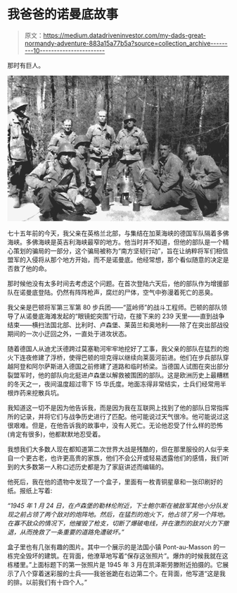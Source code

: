 # 我爸爸的诺曼底故事

> 原文：<https://medium.datadriveninvestor.com/my-dads-great-normandy-adventure-883a15a77b5a?source=collection_archive---------10----------------------->

那时有巨人。

![](img/243a4bc69967513e73e0c2dee3a599f6.png)

七十五年前的今天，我父亲在英格兰北部，与集结在加莱海峡的德国军队隔着多佛海峡。多佛海峡是英吉利海峡最窄的地方。他当时并不知道，但他的部队是一个精心策划的骗局的一部分，这个骗局被称为“南方坚韧行动”，旨在让纳粹将军们相信盟军的入侵将从那个地方开始，而不是诺曼底。他经常想，那个看似随意的决定是否救了他的命。

那时候他没有太多时间去考虑这个问题。在首次登陆六天后，他的部队作为增援部队在诺曼底登陆。仍然有阵阵枪声，腐烂的尸体，空气中弥漫着死亡的恶臭。

我父亲是巴顿将军第三军第 80 步兵团——“蓝岭师”的战斗工程师。巴顿的部队领导了从诺曼底海滩发起的“眼镜蛇突围”行动，在接下来的 239 天里——直到战争结束——横扫法国北部、比利时、卢森堡、莱茵兰和奥地利——除了在突出部战役期间的一次小迂回之外，一直处于进攻状态。

随着德国人从迪尤沃德跨过莫塞勒河牢牢地挖好了工事，我父亲的部队在猛烈的炮火下连夜修建了浮桥，使得巴顿的坦克得以继续向莱茵河前进。他们在步兵部队穿越阿登和阿尔萨斯进入德国之前修建了道路和临时桥梁。当德国人试图在突出部分裂盟军时，他的部队向北挺进卢森堡以解救被围困的部队。这是欧洲历史上最糟糕的冬天之一，夜间温度超过零下 15 华氏度。地面冻得非常结实，士兵们经常用半根炸药来挖散兵坑。

我知道这一切不是因为他告诉我，而是因为我在互联网上找到了他的部队日常指挥所的记录，并将它们与战争历史进行了匹配。他可能说过天气很冷。他可能说过这很艰难。但是，在他告诉我的故事中，没有人死亡。无论他忍受了什么样的恐怖(肯定有很多)，他都默默地忍受着。

我想我们大多数人现在都知道第二次世界大战是残酷的，但在那里服役的人似乎来自一个更古老，也许更高贵的家族，他们不会公开或轻易透露他们的感情，我们听到的大多数第一人称口述历史都是为了家庭讲述而编辑的。

他死后，我在他的遗物中发现了一个盒子，里面有一枚青铜星章和一张印刷好的纸。报纸上写着:

*“1945 年 1 月 24 日，在卢森堡的勒林伦附近，下士鲍尔斯在被敌军其他小分队发现之前占领了两个敌对的炮阵地。然后，在猛烈的炮火下，他占领了另一个阵地。在寡不敌众的情况下，他摧毁了枪支，切断了爆破电线，并在激烈的敌对火力下撤退，从而挽救了一条重要的道路免遭破坏。”*

盒子里也有几张有趣的图片。其中一个展示的是法国小镇 Pont-au-Masson 的一栋完全毁坏的建筑。在背面，他潦草地写着“保存这张照片”。爆炸的时候我就在这栋楼里。”上面标题下的第一张照片是 1945 年 3 月在凯泽斯劳滕附近拍摄的。它展示了八个穿着迷彩服的士兵——我爸爸跪在右边第二个。在背面，他写道“这是我的排。以前我们有十四个人。”